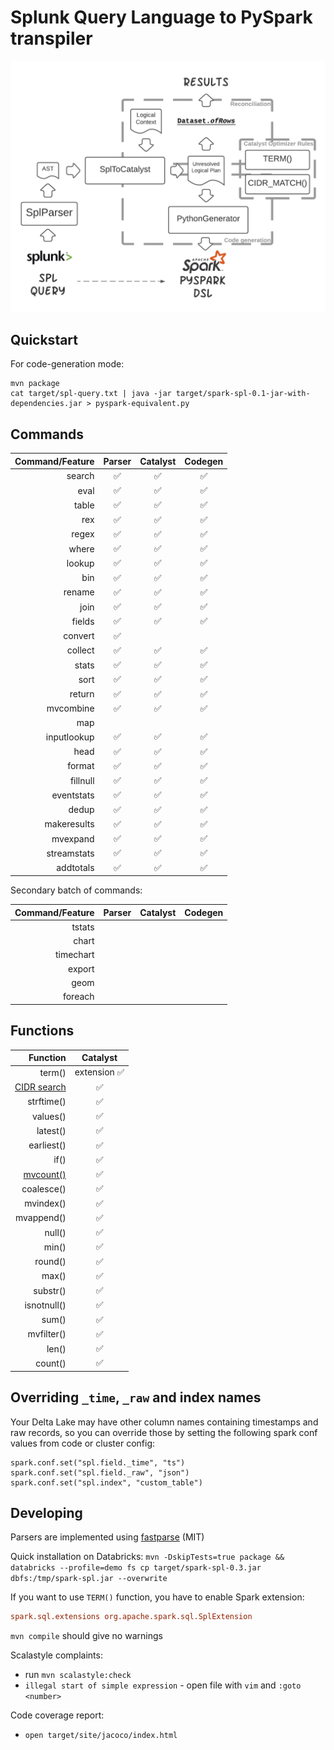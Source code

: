 # Splunk Query Language to PySpark transpiler

![.](spark-spl.png)

## Quickstart

For code-generation mode:

```shell script
mvn package
cat target/spl-query.txt | java -jar target/spark-spl-0.1-jar-with-dependencies.jar > pyspark-equivalent.py
```

## Commands

| Command/Feature | Parser | Catalyst | Codegen |
| ---: | :---: | :---: | :---: |
| search | ✅ | ✅ | ✅ |
| eval | ✅ | ✅ | ✅ |
| table | ✅ | ✅ | ✅ |
| rex | ✅ | ✅ | ✅ |
| regex | ✅ | ✅ | ✅ |
| where | ✅ | ✅ | ✅ |
| lookup | ✅ | ✅ | ✅ |
| bin | ✅ | ✅ | ✅ |
| rename | ✅ | ✅ | ✅ |
| join | ✅ | ✅ | ✅ |
| fields | ✅ | ✅ | ✅ |
| convert | ✅ |  |  |
| collect | ✅ | ✅ | ✅ |
| stats | ✅ | ✅ | ✅ |
| sort | ✅ | ✅ | ✅ |
| return | ✅ | ✅ | ✅ |
| mvcombine | ✅ | ✅ | ✅ |
| map |  |  |  |
| inputlookup | ✅ | ✅ | ✅ |
| head | ✅ | ✅ | ✅ |
| format | ✅ | ✅ | ✅ |
| fillnull | ✅ | ✅ | ✅ |
| eventstats | ✅ | ✅ | ✅ |
| dedup | ✅ | ✅ | ✅ |
| makeresults | ✅ | ✅ | ✅ |
| mvexpand | ✅ | ✅ | ✅ |
| streamstats | ✅ | ✅ | ✅ |
| addtotals | ✅ | ✅ | ✅ |

Secondary batch of commands:

| Command/Feature | Parser | Catalyst | Codegen |
| ---: | :---: | :---: | :---: |
| tstats |  |  |  |
| chart |  |  |  |
| timechart |  |  |  |
| export |  |  |  |
| geom |  |  |  |
| foreach |  |  |  |

 
## Functions

| Function | Catalyst |
| ---: | :---: |
| term() | extension ✅ |
| [CIDR search](https://docs.splunk.com/Documentation/Splunk/8.2.2/SearchReference/ConditionalFunctions#cidrmatch.28.22X.22.2CY.29) | ✅ |
| strftime() | ✅ |
| values() | ✅ |
| latest() | ✅ |
| earliest() | ✅ |
| if() | ✅ |
| [mvcount()](https://docs.splunk.com/Documentation/SplunkCloud/8.2.2106/SearchReference/MultivalueEvalFunctions#mvcount.28MVFIELD.29) | ✅ |
| coalesce() | ✅ |
| mvindex() | ✅ |
| mvappend() | ✅ |
| null() | ✅ |
| min() | ✅ |
| round() | ✅ |
| max() | ✅ |
| substr() | ✅ |
| isnotnull() | ✅ |
| sum() | ✅ |
| mvfilter() | ✅ |
| len() | ✅ |
| count() | ✅ |

## Overriding `_time`, `_raw` and index names

Your Delta Lake may have other column names containing timestamps and raw records, so you can override those by 
setting the following spark conf values from code or cluster config:

```
spark.conf.set("spl.field._time", "ts")
spark.conf.set("spl.field._raw", "json")
spark.conf.set("spl.index", "custom_table")
```

## Developing 

Parsers are implemented using [fastparse](https://github.com/com-lihaoyi/fastparse) (MIT)

Quick installation on Databricks: `mvn -DskipTests=true package && databricks --profile=demo fs cp target/spark-spl-0.3.jar dbfs:/tmp/spark-spl.jar --overwrite`

If you want to use `TERM()` function, you have to enable Spark extension:

```conf
spark.sql.extensions org.apache.spark.sql.SplExtension
```

`mvn compile` should give no warnings

Scalastyle complaints:

* run `mvn scalastyle:check`
* `illegal start of simple expression` - open file with `vim` and `:goto <number>`

Code coverage report:

* `open target/site/jacoco/index.html`